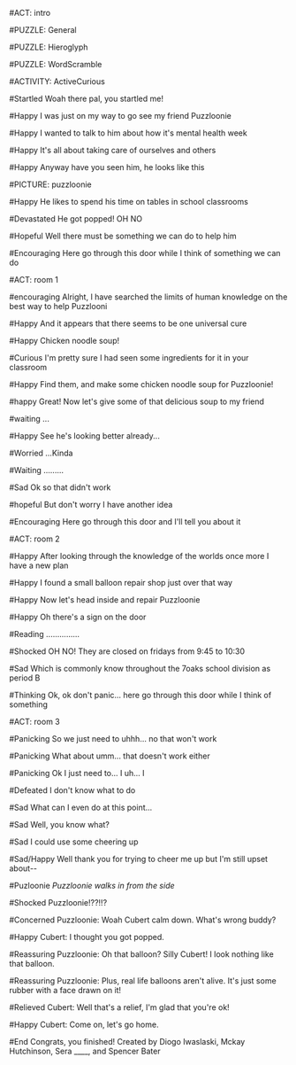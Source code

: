 #ACT: intro

#PUZZLE: General

#PUZZLE: Hieroglyph

#PUZZLE: WordScramble

#ACTIVITY: ActiveCurious

#Startled
Woah there pal, you startled me!

#Happy
I was just on my way to go see my friend Puzzloonie

#Happy
I wanted to talk to him about how it's mental health week

#Happy
It's all about taking care of ourselves and others

#Happy
Anyway have you seen him, he looks like this

#PICTURE: puzzloonie

#Happy
He likes to spend his time on tables in school classrooms

#Devastated
He got popped! OH NO

#Hopeful
Well there must be something we can do to help him

#Encouraging
Here go through this door while I think of something we can do

#ACT: room 1

#encouraging
Alright, I have searched the limits of human knowledge on the best way to help Puzzlooni

#Happy
And it appears that there seems to be one universal cure

#Happy
Chicken noodle soup!

#Curious
I'm pretty sure I had seen some ingredients for it in your classroom

#Happy
Find them, and make some chicken noodle soup for Puzzloonie!

#happy
Great! Now let's give some of that delicious soup to my friend

#waiting
...

#Happy
See he's looking better already...

#Worried
...Kinda

#Waiting
.........

#Sad
Ok so that didn't work

#hopeful
But don't worry I have another idea

#Encouraging
Here go through this door and I'll tell you about it

#ACT: room 2

#Happy
After looking through the knowledge of the worlds once more I have a new plan

#Happy
I found a small balloon repair shop just over that way

#Happy
Now let's head inside and repair Puzzloonie

#Happy
Oh there's a sign on the door

#Reading
...............

#Shocked
OH NO! They are closed on fridays from 9:45 to 10:30

#Sad
Which is commonly know throughout the 7oaks school division as period B

#Thinking
Ok, ok don't panic... here go through this door while I think of something

#ACT: room 3

#Panicking
So we just need to uhhh... no that won't work

#Panicking
What about umm... that doesn't work either

#Panicking
Ok I just need to... I uh... I

#Defeated
I don't know what to do

#Sad
What can I even do at this point...

#Sad
Well, you know what?

#Sad
I could use some cheering up

#Sad/Happy
Well thank you for trying to cheer me up but I'm still upset about--

#Puzloonie
*Puzzloonie walks in from the side*

#Shocked
Puzzloonie!??!!?

#Concerned
Puzzloonie: Woah Cubert calm down. What's wrong buddy?

#Happy
Cubert: I thought you got popped.

#Reassuring
Puzzloonie: Oh that balloon? Silly Cubert! I look nothing like that balloon.

#Reassuring
Puzzloonie: Plus, real life balloons aren't alive. It's just some rubber with a face drawn on it!

#Relieved
Cubert: Well that's a relief, I'm glad that you're ok!

#Happy
Cubert: Come on, let's go home.

#End
Congrats, you finished! Created by Diogo Iwaslaski, Mckay Hutchinson, Sera ____, and Spencer Bater


